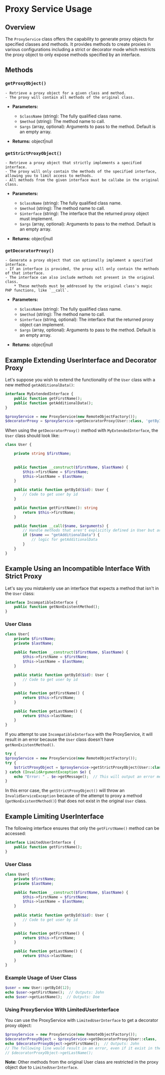 # Proxy Service Usage

## Overview

The `ProxyService` class offers the capability to generate proxy objects for specified classes and methods. It provides methods to create proxies in various configurations including a strict or decorator mode which restricts the proxy object to only expose methods specified by an interface.

## Methods

### `getProxyObject()`

    - Retrieve a proxy object for a given class and method.
    - The proxy will contain all methods of the original class.

- **Parameters:**
    - `$className` (string): The fully qualified class name.
    - `$method` (string): The method name to call.
    - `$args` (array, optional): Arguments to pass to the method. Default is an empty array.

- **Returns:** object|null

### `getStrictProxyObject()`

    - Retrieve a proxy object that strictly implements a specified interface.
    - The proxy will only contain the methods of the specified interface, allowing you to limit access to methods.
    - All methods from the given interface must be callabe in the original class.

- **Parameters:**
    - `$className` (string): The fully qualified class name.
    - `$method` (string): The method name to call.
    - `$interface` (string): The interface that the returned proxy object must implement.
    - `$args` (array, optional): Arguments to pass to the method. Default is an empty array.

- **Returns:** object|null

### `getDecoratorProxy()`

    - Generate a proxy object that can optionally implement a specified interface.
    - If an interface is provided, the proxy will only contain the methods of that interface.
    - The interface can also include methods not present in the original class.
        * These methods must be addressed by the original class's magic PHP functions, like `__call`.

- **Parameters:**
    - `$className` (string): The fully qualified class name.
    - `$method` (string): The method name to call.
    - `$interface` (string, optional): The interface that the returned proxy object can implement.
    - `$args` (array, optional): Arguments to pass to the method. Default is an empty array.

- **Returns:** object|null

## Example Extending UserInterface and Decorator Proxy
Let's suppose you wish to extend the functionality of the `User` class with a new method `getAdditionalData()`:

```php
interface MyExtendedInterface {
    public function getFirstName();
    public function getAdditionalData();
}
```

```php
$proxyService = new ProxyService(new RemoteObjectFactory());
$decoratorProxy = $proxyService->getDecoratorProxy(User::class, 'getById', MyExtendedInterface::class, ['12']);
```
When using the `getDecoratorProxy()` method with `MyExtendedInterface`, the `User` class should look like:

```php
class User {

    private string $firstName;
    
    
    public function __construct($firstName, $lastName) {
        $this->firstName = $firstName;
        $this->lastName = $lastName;
    }

    public static function getById($id): User {
        // Code to get user by id
    }

    public function getFirstName(): string
        return $this->firstName;
    }

    public function __call($name, $arguments) {
        // Handle methods that aren't explicitly defined in User but are in MyExtendedInterface
        if ($name == "getAdditionalData") {
            // logic for getAdditionalData
        }
    }
}
```

## Example Using an Incompatible Interface With Strict Proxy

Let's say you mistakenly use an interface that expects a method that isn't in the `User` class:

```php
interface IncompatibleInterface {
    public function getNonExistentMethod();
}
```
### User Class

```php
class User{
    private $firstName;
    private $lastName;

    public function __construct($firstName, $lastName) {
        $this->firstName = $firstName;
        $this->lastName = $lastName;
    }
    
    public static function getById($id): User {
        // Code to get user by id
    }

    public function getFirstName() {
        return $this->firstName;
    }

    public function getLastName() {
        return $this->lastName;
    }
}
```
If you attempt to use `IncompatibleInterface` with the ProxyService, it will result in an error because the `User` class doesn't have `getNonExistentMethod()`.

```php
try {
$proxyService = new ProxyService(new RemoteObjectFactory());
try {
    $strictProxyObject = $proxyService->getStrictProxyObject(User::class, 'getbyId', IncompatibleInterface::class, ['12']);
} catch (InvalidArgumentException $e) {
    echo "Error: " . $e->getMessage();  // This will output an error message indicating the incompatibility.
}
```
In this error case, the `getStrictProxyObject()` will throw an `InvalidServiceException` because of the attempt to proxy a method (`getNonExistentMethod()`) that does not exist in the original `User` class.

## Example Limiting UserInterface
The following interface ensures that only the `getFirstName()` method can be accessed:

```php
interface LimitedUserInterface {
    public function getFirstName();
}
```

### User Class

```php
class User{
    private $firstName;
    private $lastName;

    public function __construct($firstName, $lastName) {
        $this->firstName = $firstName;
        $this->lastName = $lastName;
    }
    
    public static function getById($id): User {
        // Code to get user by id
    }

    public function getFirstName() {
        return $this->firstName;
    }

    public function getLastName() {
        return $this->lastName;
    }
}
```

### Example Usage of User Class
```php
$user = new User::getById(12);
echo $user->getFirstName();  // Outputs: John
echo $user->getLastName();  // Outputs: Doe
```

### Using ProxyService With LimitedUserInterface
You can use the ProxyService with `LimitedUserInterface` to get a decorator proxy object:

```php
$proxyService = new ProxyService(new RemoteObjectFactory());
$decoratorProxyObject = $proxyService->getDecoratorProxy(User::class, 'getById', LimitedUserInterface::class, ['12']);
echo $decoratorProxyObject->getFirstName();  // Outputs: John
// The following line would result in an error, even if it exist in the original User class:
// $decoratorProxyObject->getLastName();
```

**Note:** Other methods from the original User class are restricted in the proxy object due to `LimitedUserInterface`.
